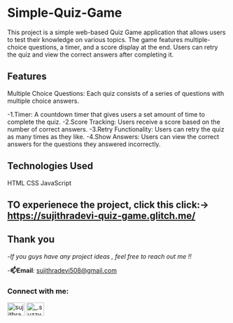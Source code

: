 # Simple-Quiz-Game
This project is a simple web-based Quiz Game application that allows users to test their knowledge on various topics. The game features multiple-choice questions, a timer, and a score display at the end. Users can retry the quiz and view the correct answers after completing it.

## Features
Multiple Choice Questions: Each quiz consists of a series of questions with multiple choice answers.

-1.Timer: A countdown timer that gives users a set amount of time to complete the quiz.
-2.Score Tracking: Users receive a score based on the number of correct answers.
-3.Retry Functionality: Users can retry the quiz as many times as they like.
-4.Show Answers: Users can view the correct answers for the questions they answered incorrectly.


## Technologies Used
HTML
CSS
JavaScript


## TO experienece the project, click this click:-> https://sujithradevi-quiz-game.glitch.me/

## Thank you
-*If you guys have any project ideas , feel free to reach out me !!*

-**📫Email**: sujithradevi508@gmail.com
<h3 align="left">Connect with me:</h3>
<p align="left">
<a href="https://linkedin.com/in/sujithradevi-m" target="blank"><img align="center" src="https://raw.githubusercontent.com/rahuldkjain/github-profile-readme-generator/master/src/images/icons/Social/linked-in-alt.svg" alt="sujithradevi-m" height="30" width="40" /></a>
<a href="https://instagram.com/_.suzzyy____" target="blank"><img align="center" src="https://raw.githubusercontent.com/rahuldkjain/github-profile-readme-generator/master/src/images/icons/Social/instagram.svg" alt="_.suzzyy____" height="30" width="40" /></a>
</p>
